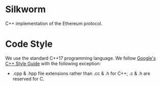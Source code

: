 Silkworm
===

C++ implementation of the Ethereum protocol.

# Code Style

We use the standard C++17 programming language.
We follow [Google's C++ Style Guide](https://google.github.io/styleguide/cppguide.html) with the following exception:

* .cpp & .hpp file extensions rather than .cc & .h for C++; .c & .h are reserved for C.
